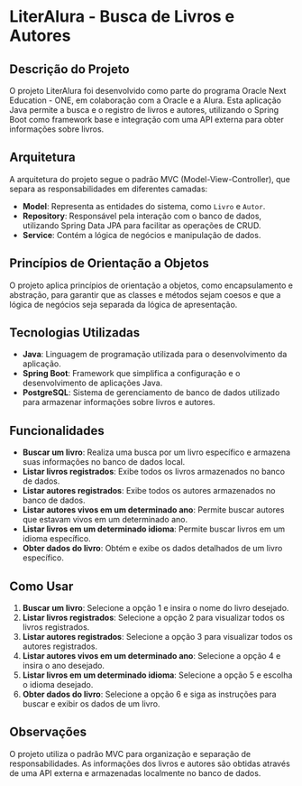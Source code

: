 # LiterAlura - Busca de Livros e Autores

## Descrição do Projeto

O projeto LiterAlura foi desenvolvido como parte do programa Oracle Next Education - ONE, em colaboração com a Oracle e a Alura. Esta aplicação Java permite a busca e o registro de livros e autores, utilizando o Spring Boot como framework base e integração com uma API externa para obter informações sobre livros.

## Arquitetura

A arquitetura do projeto segue o padrão MVC (Model-View-Controller), que separa as responsabilidades em diferentes camadas:

- **Model**: Representa as entidades do sistema, como `Livro` e `Autor`.
- **Repository**: Responsável pela interação com o banco de dados, utilizando Spring Data JPA para facilitar as operações de CRUD.
- **Service**: Contém a lógica de negócios e manipulação de dados.

## Princípios de Orientação a Objetos

O projeto aplica princípios de orientação a objetos, como encapsulamento e abstração, para garantir que as classes e métodos sejam coesos e que a lógica de negócios seja separada da lógica de apresentação.

## Tecnologias Utilizadas

- **Java**: Linguagem de programação utilizada para o desenvolvimento da aplicação.
- **Spring Boot**: Framework que simplifica a configuração e o desenvolvimento de aplicações Java.
- **PostgreSQL**: Sistema de gerenciamento de banco de dados utilizado para armazenar informações sobre livros e autores.

## Funcionalidades

- **Buscar um livro**: Realiza uma busca por um livro específico e armazena suas informações no banco de dados local.
- **Listar livros registrados**: Exibe todos os livros armazenados no banco de dados.
- **Listar autores registrados**: Exibe todos os autores armazenados no banco de dados.
- **Listar autores vivos em um determinado ano**: Permite buscar autores que estavam vivos em um determinado ano.
- **Listar livros em um determinado idioma**: Permite buscar livros em um idioma específico.
- **Obter dados do livro**: Obtém e exibe os dados detalhados de um livro específico.

## Como Usar

1. **Buscar um livro**: Selecione a opção 1 e insira o nome do livro desejado.
2. **Listar livros registrados**: Selecione a opção 2 para visualizar todos os livros registrados.
3. **Listar autores registrados**: Selecione a opção 3 para visualizar todos os autores registrados.
4. **Listar autores vivos em um determinado ano**: Selecione a opção 4 e insira o ano desejado.
5. **Listar livros em um determinado idioma**: Selecione a opção 5 e escolha o idioma desejado.
6. **Obter dados do livro**: Selecione a opção 6 e siga as instruções para buscar e exibir os dados de um livro.

## Observações

O projeto utiliza o padrão MVC para organização e separação de responsabilidades. As informações dos livros e autores são obtidas através de uma API externa e armazenadas localmente no banco de dados.
